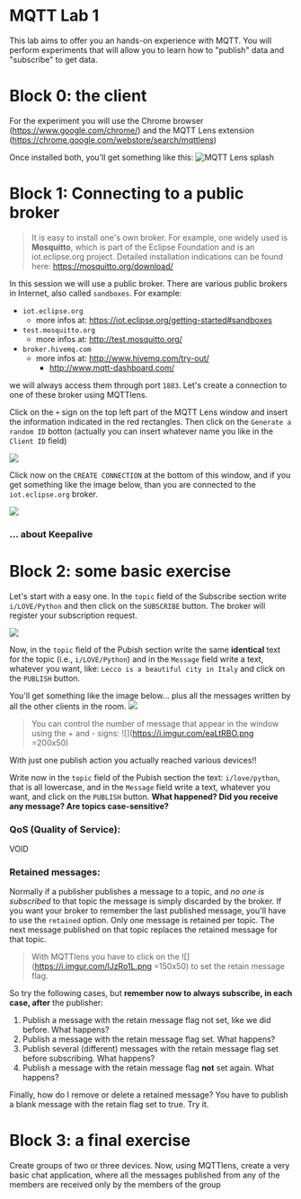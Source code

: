 # MQTT Lab 1

This lab aims to offer you an hands-on experience with MQTT. You will perform experiments that will allow you to learn how to "publish" data and "subscribe" to get data. 


# Block 0: the client

For the experiment you will use the Chrome browser (https://www.google.com/chrome/) and the MQTT Lens extension (https://chrome.google.com/webstore/search/mqttlens)

Once installed both, you'll get something like this:
![MQTT Lens splash](https://i.imgur.com/bgKxDlb.png)

# Block 1: Connecting to a public broker
> It is easy to install one's own broker. For example, one widely used is **Mosquitto**, which is part of the Eclipse Foundation and is an iot.eclipse.org project. Detailed installation indications can be found here: https://mosquitto.org/download/

In this session we will use a public broker. There are various public brokers in Internet, also called `sandboxes`. For example:
* `iot.eclipse.org`
    * more infos at: https://iot.eclipse.org/getting-started#sandboxes
* `test.mosquitto.org`
    * more infos at: http://test.mosquitto.org/
* `broker.hivemq.com`
    * more infos at: http://www.hivemq.com/try-out/
        * http://www.mqtt-dashboard.com/
        
we will always access them through port `1883`. 
Let's create a connection to one of these broker using MQTTlens. 

Click on the `+` sign on the top left part of the MQTT Lens window and insert the information indicated in the red rectangles. Then click on the ``Generate a random ID`` botton (actually you can insert whatever name you like in the ``Client ID`` field)

![](https://i.imgur.com/nTUf8gD.png)

Click now on the ``CREATE CONNECTION`` at the bottom of this window,  and if you get something like the image below, than you are connected to the ``iot.eclipse.org`` broker.

![](https://i.imgur.com/fQwCVmk.png)

### ... about Keepalive


# Block 2: some basic exercise

Let's start with a easy one. In the ``topic`` field of the Subscribe section write ``i/LOVE/Python`` and then click on the ``SUBSCRIBE`` button. The broker will register your subscription request.

![](https://i.imgur.com/xL8YB8e.png)

Now, in the ``topic`` field of the Pubish section write the same **identical** text for the topic (i.e., ``i/LOVE/Python``) and in the ``Message`` field write a text, whatever you want, like: ``Lecco is a beautiful city in Italy`` and click on the ``PUBLISH`` button.

You'll get something like the image below... plus all the messages written by all the other clients in the room.
![](https://i.imgur.com/MqORa3r.png)

> You can control the number of message that appear in the window using the + and - signs: ![](https://i.imgur.com/eaLtRBO.png =200x50)

With just one publish action you actually reached various devices!!

Write now in the ``topic`` field of the Pubish section the text: ``i/love/python``, that is all lowercase,  and in the ``Message`` field write a text, whatever you want, and click on the ``PUBLISH`` button.
**What happened? Did you receive any message? Are topics case-sensitive?**


### QoS (Quality of Service):

VOID

### Retained messages:
Normally if a publisher publishes a message to a topic, and *no one is subscribed* to that topic the message is simply discarded by the broker. If you want your broker to remember the last published message, you'll have to use the ``retained`` option.
Only one message is retained per topic. The next message published on that topic replaces the retained message for that topic. 
> With MQTTlens you have to click on the  ![](https://i.imgur.com/lJzRo1L.png =150x50) to set the retain message flag.

So try the following cases, but  **remember now to always subscribe,  in each case, after** the publisher:
1. Publish a message with the retain message flag not set, like we did before. What happens?
1. Publish a message with the retain message flag set. What happens?
1. Publish several (different) messages with the retain message flag set before subscribing. What happens?
2. Publish a message with the retain message flag **not** set again. What happens?

Finally, how do I remove or delete a retained message? You have to publish a blank message with the retain flag set to true. Try it.

# Block 3: a final exercise

Create groups of two or three devices. Now, using MQTTlens, create a very basic chat application, where all the messages published from any of the members  are received only by the members of the group